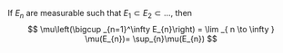 If $E_n$ are measurable such that $E _1 \subset E_ 2\subset...$, then
$$
\mu\left(\bigcup _{n=1}^\infty E_{n}\right) = \lim _{ n \to \infty } \mu(E_{n})= \sup_{n}\mu(E_{n}) 
$$
